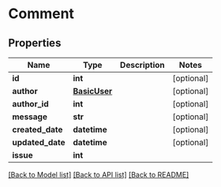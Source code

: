 # Comment

## Properties
Name | Type | Description | Notes
------------ | ------------- | ------------- | -------------
**id** | **int** |  | [optional] 
**author** | [**BasicUser**](BasicUser.md) |  | [optional] 
**author_id** | **int** |  | [optional] 
**message** | **str** |  | [optional] 
**created_date** | **datetime** |  | [optional] 
**updated_date** | **datetime** |  | [optional] 
**issue** | **int** |  | 

[[Back to Model list]](../README.md#documentation-for-models) [[Back to API list]](../README.md#documentation-for-api-endpoints) [[Back to README]](../README.md)

